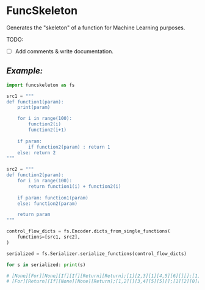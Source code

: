 # FuncSkeleton
Generates the "skeleton" of a function for Machine Learning purposes.

TODO: 
- [ ] Add comments & write documentation.

## *Example:*
```python
import funcskeleton as fs

src1 = """
def function1(param):
    print(param)

    for i in range(100): 
        function2(i)
        function2(i+1)
    
    if param:
        if function2(param) : return 1
    else: return 2
"""

src2 = """
def function2(param):
    for i in range(100): 
        return function1(i) + function2(i)
    
    if param: function1(param)
    else: function2(param)

    return param
"""

control_flow_dicts = fs.Encoder.dicts_from_single_functions(
    functions=[src1, src2], 
) 

serialized = fs.Serializer.serialize_functions(control_flow_dicts)

for s in serialized: print(s)

# [None][For][None][If][If][Return][Return];[1][2,3][1][4,5][6][][];[1][1][2][0][1][0][0]
# [For][Return][If][None][None][Return];[1,2][][3,4][5][5][];[1][2][0][1][1][0]
```